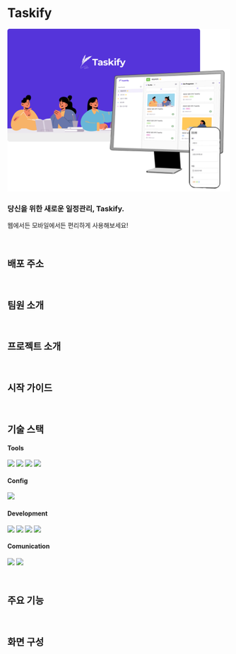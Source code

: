 # Taskify

![Alt text](/public/assets/image-1.png)

### 당신을 위한 새로운 일정관리, Taskify.

웹에서든 모바일에서든 편리하게 사용해보세요!

<br/>

## 배포 주소

<br/>

## 팀원 소개

<br/>

## 프로젝트 소개

<br/>

## 시작 가이드

<br/>

## 기술 스택

#### Tools

<img src="https://img.shields.io/badge/visualStudiocode-007ACC?style=for-the-badge&logo=visualstudiocode&logoColor=white"> <img src="https://img.shields.io/badge/github-181717?style=for-the-badge&logo=github&logoColor=white"> <img src="https://img.shields.io/badge/git-f05032?style=for-the-badge&logo=git&logoColor=white"> <img src="https://img.shields.io/badge/vercel-000000?style=for-the-badge&logo=vercel&logoColor=white">

#### Config

 <img src="https://img.shields.io/badge/yarn-2c8ebb?style=for-the-badge&logo=yarn&logoColor=white">

#### Development

<img src="https://img.shields.io/badge/typescript-3178c6?style=for-the-badge&logo=typescript&logoColor=white"> <img src="https://img.shields.io/badge/react-61dafb?style=for-the-badge&logo=react&logoColor=white"> <img src="https://img.shields.io/badge/nextjs-000000?style=for-the-badge&logo=next.js&logoColor=white"> <img src="https://img.shields.io/badge/scss-cc6699?style=for-the-badge&logo=sass&logoColor=white">

#### Comunication

<img src="https://img.shields.io/badge/discord-5865f2?style=for-the-badge&logo=discord&logoColor=white"> <img src="https://img.shields.io/badge/notion-000000?style=for-the-badge&logo=notion&logoColor=white">

<br/>

## 주요 기능

<br/>

## 화면 구성

<br/>

